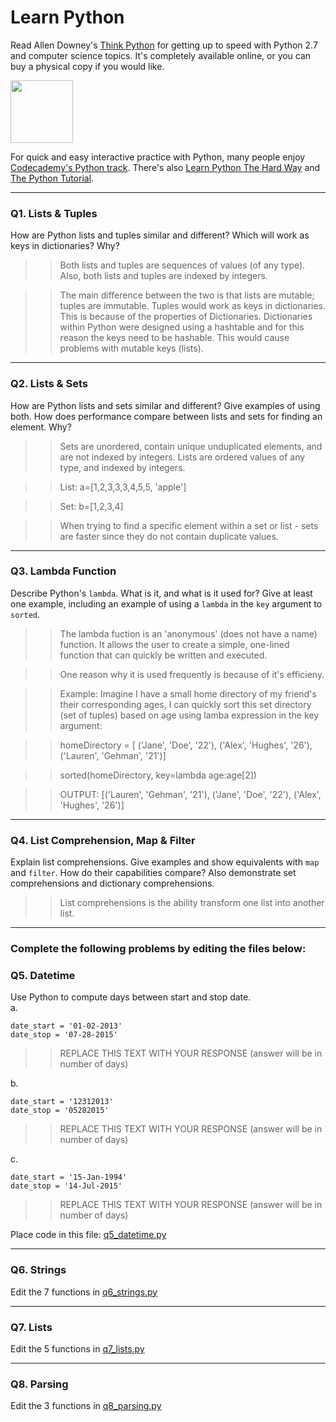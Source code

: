 # Learn Python

Read Allen Downey's [Think Python](http://www.greenteapress.com/thinkpython/) for getting up to speed with Python 2.7 and computer science topics. It's completely available online, or you can buy a physical copy if you would like.

<a href="http://www.greenteapress.com/thinkpython/"><img src="img/think_python.png" style="width: 100px;" target="_blank"></a>

For quick and easy interactive practice with Python, many people enjoy [Codecademy's Python track](http://www.codecademy.com/en/tracks/python). There's also [Learn Python The Hard Way](http://learnpythonthehardway.org/book/) and [The Python Tutorial](https://docs.python.org/2/tutorial/).

---

### Q1. Lists &amp; Tuples

How are Python lists and tuples similar and different? Which will work as keys in dictionaries? Why?

>> Both lists and tuples are sequences of values (of any type). Also, both lists and tuples are indexed by integers. 

>> The main difference between the two is that lists are mutable; tuples are immutable. Tuples would work as keys in dictionaries. This is because of the properties of Dictionaries. Dictionaries within Python were designed using a hashtable and for this reason the keys need to be hashable. This would cause problems with mutable keys (lists). 
---

### Q2. Lists &amp; Sets

How are Python lists and sets similar and different? Give examples of using both. How does performance compare between lists and sets for finding an element. Why?

>> Sets are unordered, contain unique unduplicated elements, and are not indexed by integers. Lists are ordered values of any type, and indexed by integers.

>> List: a=[1,2,3,3,3,4,5,5, 'apple']

>>Set: b=[1,2,3,4]

>>When trying to find a specific element within a set or list - sets are faster since they do not contain duplicate values.

---

### Q3. Lambda Function

Describe Python's `lambda`. What is it, and what is it used for? Give at least one example, including an example of using a `lambda` in the `key` argument to `sorted`.

>> The lambda fuction is an 'anonymous' (does not have a name) function. It allows the user to create a simple, one-lined function that can quickly be written and executed.

>> One reason why it is used frequently is because of it's efficieny.

>> Example: Imagine I have a small home directory of my friend's their corresponding ages, I can quickly sort this set directory (set of tuples) based on age using lamba expression in the key argument:

>>homeDirectory = [
        ('Jane', 'Doe', '22'),
        ('Alex', 'Hughes', '26'),
        ('Lauren', 'Gehman', '21')]

>>sorted(homeDirectory, key=lambda age:age[2])

>>OUTPUT: [('Lauren', 'Gehman', '21'), ('Jane', 'Doe', '22'), ('Alex', 'Hughes', '26')]



---

### Q4. List Comprehension, Map &amp; Filter

Explain list comprehensions. Give examples and show equivalents with `map` and `filter`. How do their capabilities compare? Also demonstrate set comprehensions and dictionary comprehensions.

>>List comprehensions is the ability transform one list into another list. 

>>

---

### Complete the following problems by editing the files below:

### Q5. Datetime
Use Python to compute days between start and stop date.   
a.  

```
date_start = '01-02-2013'    
date_stop = '07-28-2015'
```

>> REPLACE THIS TEXT WITH YOUR RESPONSE (answer will be in number of days)

b.  
```
date_start = '12312013'  
date_stop = '05282015'  
```

>> REPLACE THIS TEXT WITH YOUR RESPONSE (answer will be in number of days)

c.  
```
date_start = '15-Jan-1994'      
date_stop = '14-Jul-2015'  
```

>> REPLACE THIS TEXT WITH YOUR RESPONSE  (answer will be in number of days)

Place code in this file: [q5_datetime.py](python/q5_datetime.py)

---

### Q6. Strings
Edit the 7 functions in [q6_strings.py](python/q6_strings.py)

---

### Q7. Lists
Edit the 5 functions in [q7_lists.py](python/q7_lists.py)

---

### Q8. Parsing
Edit the 3 functions in [q8_parsing.py](python/q8_parsing.py)





